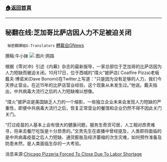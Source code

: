 ###  [:house:返回首頁](https://github.com/ourhimalayas/txt)
---


## 秘翻在线:芝加哥比萨店因人力不足被迫关闭
` 秘密翻譯組G-Translators` [轉載自GNews](https://gnews.org/zh-hans/1614380/)

撰稿:牛小妹
![](https://assets.gnews.org/wp-content/uploads/2021/10/AZ-4.jpg)
图片:网路

根据《零对冲》引述《内幕》杂志的最新报导，一家总部位于芝加哥的比萨店因为人力短缺而被迫关闭。10月17日，位于西城的”煤火”披萨店( Coalfire Pizza)老板戴夫·博诺米(Dave Bonomi)在Twitter上写道：”只是因为没有足够的人力，我们今天停止营业。在近15年的比萨店营业经验，这个现象从未发生过。”他说。戴夫指出，中共病毒大流行之后的人力短缺难以想像。

“煤火”披萨店是美国缺乏人力的一个缩影，一些独立企业未来会发现人力短缺的严重性，即便中共病毒大流行之后，恢复正常营业的餐馆和企业仍然不得不因此关门关门。

“打过疫苗的人基本上会有很大的健康问题，服务生奇货可居，人工相对昂贵难寻，将来去餐厅吃饭是十分昂贵的。”文贵先生在直播中曾经提及，人类即将面临的是中共病毒疫苗之后人力短缺、通货膨胀及经济萎缩的次生灾难，如何预作准备及防患未然，是人类面临生存的一大考验。

消息来源:[Chicago Pizzeria Forced To Close Due To Labor Shortage](http://撰稿:牛小妹)
